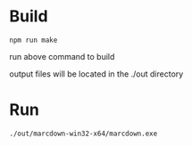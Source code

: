 # Build
```
npm run make
```
run above command to build


output files will be located in the ./out directory

# Run
```
./out/marcdown-win32-x64/marcdown.exe
```
